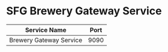 # SFG Brewery Gateway Service

| Service Name            | Port | 
|-------------------------|------|
| Brewery Gateway Service | 9090 |
